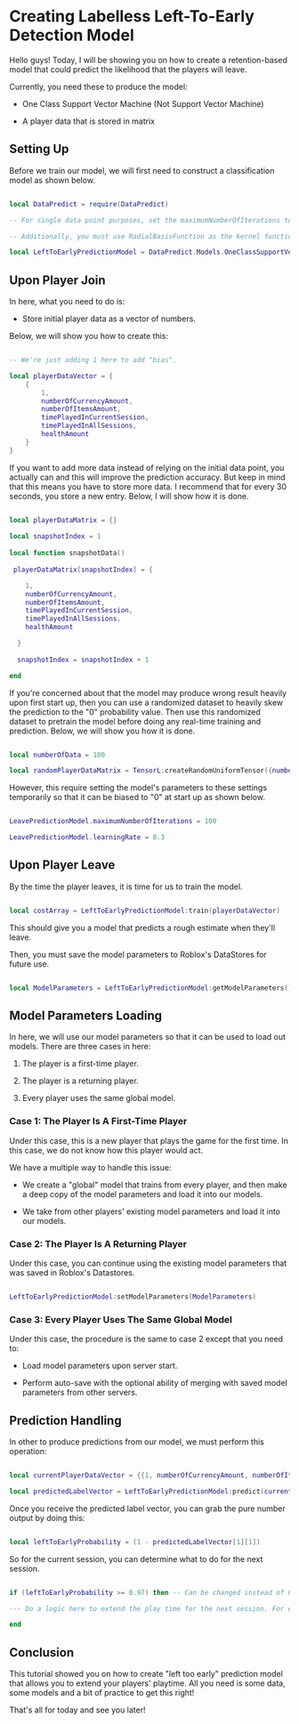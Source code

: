 # Creating Labelless Left-To-Early Detection Model

Hello guys! Today, I will be showing you on how to create a retention-based model that could predict the likelihood that the players will leave.

Currently, you need these to produce the model:

* One Class Support Vector Machine (Not Support Vector Machine)

* A player data that is stored in matrix

## Setting Up

Before we train our model, we will first need to construct a classification model as shown below.

```lua

local DataPredict = require(DataPredict)

-- For single data point purposes, set the maximumNumberOfIterations to 1 to avoid overfitting. Additionally, the more number of maximumNumberOfIterations you have, the lower the learningRate it should be to avoid "inf" and "nan" issues.

-- Additionally, you must use RadialBasisFunction as the kernel function. This kernel accepts inputs of -infinity to infinity values, but outputs 0 to 1 values.

local LeftToEarlyPredictionModel = DataPredict.Models.OneClassSupportVectorMachine.new({maximumNumberOfIterations = 1, learningRate = 0.3, kernelFunction = "RadialBasisFunction"})

```

## Upon Player Join

In here, what you need to do is:

* Store initial player data as a vector of numbers.

Below, we will show you how to create this:

```lua

-- We're just adding 1 here to add "bias".

local playerDataVector = {
    {
        1,
        numberOfCurrencyAmount,
        numberOfItemsAmount,
        timePlayedInCurrentSession,
        timePlayedInAllSessions,
        healthAmount
    }
}

```

If you want to add more data instead of relying on the initial data point, you actually can and this will improve the prediction accuracy. But keep in mind that this means you have to store more data. I recommend that for every 30 seconds, you store a new entry. Below, I will show how it is done.

```lua

local playerDataMatrix = {}
  
local snapshotIndex = 1
  
local function snapshotData()
  
 playerDataMatrix[snapshotIndex] = {

    1,
    numberOfCurrencyAmount,
    numberOfItemsAmount,
    timePlayedInCurrentSession,
    timePlayedInAllSessions,
    healthAmount

  }
  
  snapshotIndex = snapshotIndex + 1

end

```

If you're concerned about that the model may produce wrong result heavily upon first start up, then you can use a randomized dataset to heavily skew the prediction to the "0" probability value. Then use this randomized dataset to pretrain the model before doing any real-time training and prediction. Below, we will show you how it is done.

```lua

local numberOfData = 100

local randomPlayerDataMatrix = TensorL:createRandomUniformTensor({numberOfData, 6}, -100, 100) -- 100 random data with 6 features (including one "bias")

```

However, this require setting the model's parameters to these settings temporarily so that it can be biased to "0" at start up as shown below.

```lua

LeavePredictionModel.maximumNumberOfIterations = 100

LeavePredictionModel.learningRate = 0.3

```

## Upon Player Leave

By the time the player leaves, it is time for us to train the model.

```lua

local costArray = LeftToEarlyPredictionModel:train(playerDataVector)

```

This should give you a model that predicts a rough estimate when they'll leave.

Then, you must save the model parameters to Roblox's DataStores for future use.

```lua

local ModelParameters = LeftToEarlyPredictionModel:getModelParameters()

```

## Model Parameters Loading 

In here, we will use our model parameters so that it can be used to load out models. There are three cases in here:

1. The player is a first-time player.

2. The player is a returning player.

3. Every player uses the same global model.

### Case 1: The Player Is A First-Time Player

Under this case, this is a new player that plays the game for the first time. In this case, we do not know how this player would act.

We have a multiple way to handle this issue:

* We create a "global" model that trains from every player, and then make a deep copy of the model parameters and load it into our models.

* We take from other players' existing model parameters and load it into our models.

### Case 2: The Player Is A Returning Player

Under this case, you can continue using the existing model parameters that was saved in Roblox's Datastores.

```lua

LeftToEarlyPredictionModel:setModelParameters(ModelParameters)

```

### Case 3: Every Player Uses The Same Global Model

Under this case, the procedure is the same to case 2 except that you need to:

* Load model parameters upon server start.

* Perform auto-save with the optional ability of merging with saved model parameters from other servers.

## Prediction Handling

In other to produce predictions from our model, we must perform this operation:

```lua

local currentPlayerDataVector = {{1, numberOfCurrencyAmount, numberOfItemsAmount, timePlayedInCurrentSession, timePlayedInAllSessions, healthAmount}}

local predictedLabelVector = LeftToEarlyPredictionModel:predict(currentPlayerDataVector)

```

Once you receive the predicted label vector, you can grab the pure number output by doing this:

```lua

local leftToEarlyProbability = (1 - predictedLabelVector[1][1])

```

So for the current session, you can determine what to do for the next session.

```lua

if (leftToEarlyProbability >= 0.97) then -- Can be changed instead of 0.97.

--- Do a logic here to extend the play time for the next session. For example, bonus currency multiplier duration or random event.

end

```

## Conclusion

This tutorial showed you on how to create "left too early" prediction model that allows you to extend your players' playtime. All you need is some data, some models and a bit of practice to get this right!

That's all for today and see you later!
